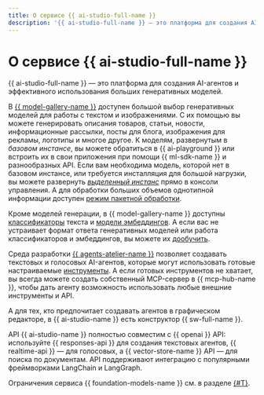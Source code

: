 ```yaml
---
title: О сервисе {{ ai-studio-full-name }}
description: '{{ ai-studio-full-name }} — это платформа для создания AI-решений. Здесь вы найдете все, чтобы создать интеллектуального агента, который поможет вашему бизнесу решать ежедневные задачи. Модели {{ gpt-lite }} и {{ gpt-pro }} могут генерировать описания товаров, статьи, новости, информационные рассылки, посты для блога и многое другое. {{ yandexart-name }} может по описанию создать изображение. Качество ответа нейросетей напрямую зависит от точности переданной инструкции: чем точнее вы опишете свой запрос, тем выше вероятность получить ожидаемый результат.'
---
```


# О сервисе {{ ai-studio-full-name }}

{{ ai-studio-full-name }} — это платформа для создания AI-агентов и эффективного использования больших генеративных моделей. 

В [{{ model-gallery-name }}](./generation/index.md) доступен большой выбор генеративных моделей для работы с текстом и изображениями. С их помощью вы можете 
генерировать описания товаров, статьи, новости, информационные рассылки, посты для блога, изображения для рекламы, логотипы и многое другое. К моделям, развернутым в _базовом инстансе_, вы можете обратиться в {{ ai-playground }} или встроить их в свои приложения при помощи {{ ml-sdk-name }} и разнообразных API. Если вам необходима модель, которой нет в базовом инстансе, или требуется инсталляция для большой нагрузки, вы можете развернуть _[выделенный инстанс](./generation/dedicated-instance.md)_ прямо в консоли управления. А для обработки больших объемов однотипной информации доступен [режим пакетной обработки](./generation/dedicated-instance.md).

Кроме моделей генерации, в {{ model-gallery-name }} доступны [классификаторы](./classifier/index.md) текста и [модели эмбеддингов](./embeddings.md). А если вас не устраивает формат ответа генеративных моделей или работа классификаторов и эмбеддингов, вы можете их [дообучить](./tuning/index.md).

Среда разработки [{{ agents-atelier-name }}](./agents/index.md) позволяет создавать текстовых и голосовых AI-агентов, которые могут использовать готовые настраиваемые [инструменты](./agents/index.md#tools). А если готовых инструментов не хватает, вы всегда можете создать собственный MCP-сервер в {{ mcp-hub-name }}, чтобы дать агенту возможность использовать любые внешние инструменты и API.

А для тех, кто предпочитает создавать агентов в графическом редакторе, в {{ ai-studio-name }} есть конструктор {{ sw-full-name }}.

API {{ ai-studio-name }} полностью совместим с {{ openai }} API: используйте {{ responses-api }} для создания текстовых агентов, {{ realtime-api }} — для голосовых, а {{ vector-store-name }} API — для поиска по документам. API поддерживают интеграцию с популярными фреймворками LangChain и LangGraph.

Ограничения сервиса {{ foundation-models-name }} см. в разделе [{#T}](limits.md).

